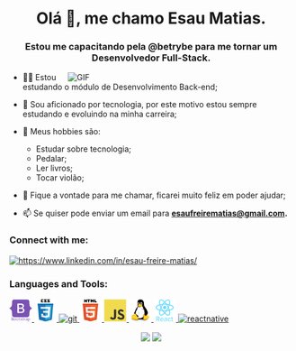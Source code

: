 <h1 align="center">Olá 👋, me chamo Esau Matias.</h1>
<h3 align="center">Estou me capacitando pela @betrybe para me tornar um Desenvolvedor Full-Stack.</h3>

<img align="right" alt="GIF" src="https://octocat-generator-assets.githubusercontent.com/my-octocat-1628947391008.png" width="400px" />

- 👩‍💻 Estou estudando o módulo de Desenvolvimento Back-end;

- 💼 Sou aficionado por tecnologia, por este motivo estou sempre estudando e evoluindo na minha carreira;

- 👾 Meus hobbies são: 
  - Estudar sobre tecnologia; 
  - Pedalar;
  - Ler livros;
  - Tocar violão;
 
- 💬 Fique a vontade para me chamar, ficarei muito feliz em poder ajudar;
- 📫 Se quiser pode enviar um email para **esaufreirematias@gmail.com.**

<h3 align="left">Connect with me:</h3>
<p align="left">
<a href="https://www.linkedin.com/in/esau-freire-matias/" target="blank"><img align="center" src="https://raw.githubusercontent.com/rahuldkjain/github-profile-readme-generator/master/src/images/icons/Social/linked-in-alt.svg" alt="https://www.linkedin.com/in/esau-freire-matias/" height="30" width="40" /></a>
</p>

<h3 align="left">Languages and Tools:</h3>
<p align="left"> <a href="https://getbootstrap.com" target="_blank" rel="noreferrer"> <img src="https://raw.githubusercontent.com/devicons/devicon/master/icons/bootstrap/bootstrap-plain-wordmark.svg" alt="bootstrap" width="40" height="40"/> </a> <a href="https://www.w3schools.com/css/" target="_blank" rel="noreferrer"> <img src="https://raw.githubusercontent.com/devicons/devicon/master/icons/css3/css3-original-wordmark.svg" alt="css3" width="40" height="40"/> </a> <a href="https://git-scm.com/" target="_blank" rel="noreferrer"> <img src="https://www.vectorlogo.zone/logos/git-scm/git-scm-icon.svg" alt="git" width="40" height="40"/> </a> <a href="https://www.w3.org/html/" target="_blank" rel="noreferrer"> <img src="https://raw.githubusercontent.com/devicons/devicon/master/icons/html5/html5-original-wordmark.svg" alt="html5" width="40" height="40"/> </a> <a href="https://developer.mozilla.org/en-US/docs/Web/JavaScript" target="_blank" rel="noreferrer"> <img src="https://raw.githubusercontent.com/devicons/devicon/master/icons/javascript/javascript-original.svg" alt="javascript" width="40" height="40"/> </a> <a href="https://www.linux.org/" target="_blank" rel="noreferrer"> <img src="https://raw.githubusercontent.com/devicons/devicon/master/icons/linux/linux-original.svg" alt="linux" width="40" height="40"/> </a> <a href="https://reactjs.org/" target="_blank" rel="noreferrer"> <img src="https://raw.githubusercontent.com/devicons/devicon/master/icons/react/react-original-wordmark.svg" alt="react" width="40" height="40"/> </a> <a href="https://reactnative.dev/" target="_blank" rel="noreferrer"> <img src="https://reactnative.dev/img/header_logo.svg" alt="reactnative" width="40" height="40"/> </a> </p>

  

<p align="center">
        <img align="center" src="https://github-readme-stats.vercel.app/api?username=esaumatias&count_private=true&show_icons=true&layout=compact&title_color=161b22&icon_color=00d9ff&text_color=161b22&bg_color=fff" />
        <img align="center" src="https://github-readme-stats.vercel.app/api/top-langs/?username=esaumatias&show_icons=true&layout=compact&title_color=161b22&icon_color=00d9ff&text_color=161b22&bg_color=fff" /><br />
</p>
